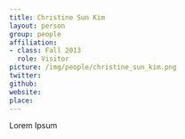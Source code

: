```yaml
---
title: Christine Sun Kim
layout: person
group: people
affiliation:
- class: Fall 2013
  role: Visitor
picture: /img/people/christine_sun_kim.png
twitter:
github:
website:
place:
---
```

Lorem Ipsum